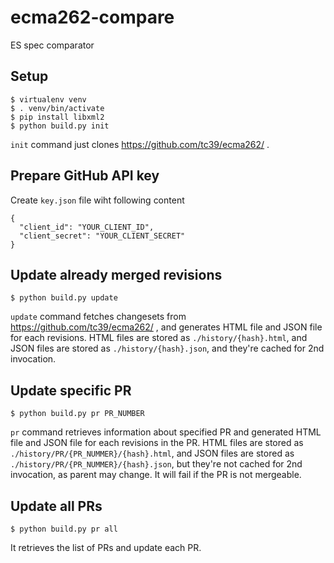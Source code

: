 # ecma262-compare
ES spec comparator

## Setup

```
$ virtualenv venv
$ . venv/bin/activate
$ pip install libxml2
$ python build.py init
```

`init` command just clones https://github.com/tc39/ecma262/ .

## Prepare GitHub API key

Create `key.json` file wiht following content

```
{
  "client_id": "YOUR_CLIENT_ID",
  "client_secret": "YOUR_CLIENT_SECRET"
}
```

## Update already merged revisions

```
$ python build.py update
```

`update` command fetches changesets from https://github.com/tc39/ecma262/ , and  generates HTML file and JSON file for each revisions.
HTML files are stored as `./history/{hash}.html`, and JSON files are stored as `./history/{hash}.json`, and they're cached for 2nd invocation.

## Update specific PR

```
$ python build.py pr PR_NUMBER
```

`pr` command retrieves information about specified PR and generated HTML file and JSON file for each revisions in the PR.
HTML files are stored as `./history/PR/{PR_NUMMER}/{hash}.html`, and JSON files are stored as `./history/PR/{PR_NUMMER}/{hash}.json`, but they're not cached for 2nd invocation, as parent may change.
It will fail if the PR is not mergeable.

## Update all PRs

```
$ python build.py pr all
```

It retrieves the list of PRs and update each PR.
